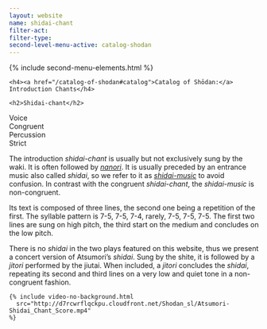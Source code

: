 ```yaml
---
layout: website
name: shidai-chant
filter-act:
filter-type:
second-level-menu-active: catalog-shodan
---
```


{% include second-menu-elements.html %}

<main class="page-content">
  <div class="text-container">

    <h4><a href="/catalog-of-shodan#catalog">Catalog of Shōdan:</a> Introduction Chants</h4>

    <h2>Shidai-chant</h2>

  <div class="introductory-table">
    <div class="introductory-table__element">
      <div class="introductory-table__term">Voice</div>
      <div class="introductory-table__definition">Congruent</div>
    </div>
    <div class="introductory-table__element">
      <div class="introductory-table__term">Percussion</div>
      <div class="introductory-table__definition">Strict</div>
    </div>
  </div>

  <p>The introduction <em>shidai-chant</em> is usually but not exclusively sung by the waki. It is often followed by <a href="/catalog-of-shodan/nanori"><em>nanori</em></a>. It is usually preceded by an entrance music also called <em>shidai</em>, so we refer to it as <a href="/catalog-of-shodan/shidai-music"><em>shidai-music</em></a> to avoid confusion.  In contrast with the congruent <em>shidai-chant</em>, the <em>shidai-music</em> is non-congruent.</p>

  <p>Its text is composed of three lines, the second one being a repetition of the first. The syllable pattern is 7-5, 7-5, 7-4, rarely, 7-5, 7-5, 7-5. The first two lines are sung on high pitch, the third start on the medium and concludes on the low pitch.</p>

  <p>There is no <em>shidai</em> in the two plays featured on this website, thus we present a concert version of Atsumori’s <em>shidai</em>. Sung by the shite, it is followed by a <em>jitori</em> performed by the jiutai. When included, a <em>jitori</em> concludes the <em>shidai</em>, repeating its second and third lines on a very low and quiet tone in a non-congruent fashion.</p>

    {% include video-no-background.html
      src="http://d7rcwrflqckpu.cloudfront.net/Shodan_sl/Atsumori-Shidai_Chant_Score.mp4"
    %}

</div>
</main>
